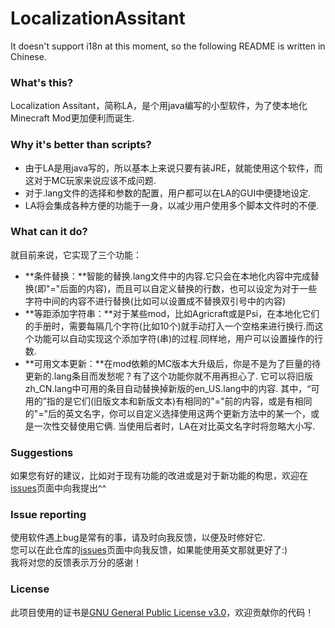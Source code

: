 # LocalizationAssitant

It doesn't support i18n at this moment, so the following README is written in Chinese.

### What's this?

Localization Assitant，简称LA，是个用java编写的小型软件，为了使本地化Minecraft Mod更加便利而诞生.

### Why it's better than scripts?
* 由于LA是用java写的，所以基本上来说只要有装JRE，就能使用这个软件，而这对于MC玩家来说应该不成问题.  
* 对于.lang文件的选择和参数的配置，用户都可以在LA的GUI中便捷地设定.
* LA将会集成各种方便的功能于一身，以减少用户使用多个脚本文件时的不便.

### What can it do?
就目前来说，它实现了三个功能：

* **条件替换：**智能的替换.lang文件中的内容.它只会在本地化内容中完成替换(即"="后面的内容)，而且可以自定义替换的行数，也可以设定为对于一些字符中间的内容不进行替换(比如可以设置成不替换双引号中的内容)
* **等距添加字符串：**对于某些mod，比如Agricraft或是Psi，在本地化它们的手册时，需要每隔几个字符(比如10个)就手动打入一个空格来进行换行.而这个功能可以自动实现这个添加字符(串)的过程.同样地，用户可以设置操作的行数.
* **可用文本更新：**在mod依赖的MC版本大升级后，你是不是为了巨量的待更新的.lang条目而发愁呢？有了这个功能你就不用再担心了. 它可以将旧版zh_CN.lang中可用的条目自动替换掉新版的en_US.lang中的内容. 其中，“可用的”指的是它们(旧版文本和新版文本)有相同的"="前的内容，或是有相同的"="后的英文名字，你可以自定义选择使用这两个更新方法中的某一个，或是一次性交替使用它俩. 当使用后者时，LA在对比英文名字时将忽略大小写.

### Suggestions

如果您有好的建议，比如对于现有功能的改进或是对于新功能的构思，欢迎在[issues](https://github.com/GWYOG/LocalizationAssitant/issues)页面中向我提出^^

### Issue reporting

使用软件遇上bug是常有的事，请及时向我反馈，以便及时修好它.  
您可以在此仓库的[issues](https://github.com/GWYOG/LocalizationAssitant/issues)页面中向我反馈，如果能使用英文那就更好了:)  
我将对您的反馈表示万分的感谢！

### License
此项目使用的证书是[GNU General Public License v3.0](https://github.com/GWYOG/LocalizationAssitant/blob/master/LICENSE)，欢迎贡献你的代码！
